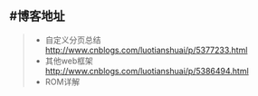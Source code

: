 #博客地址
------
> * 自定义分页总结 http://www.cnblogs.com/luotianshuai/p/5377233.html
> * 其他web框架 http://www.cnblogs.com/luotianshuai/p/5386494.html
> * ROM详解

